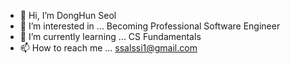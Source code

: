 - 👋 Hi, I’m DongHun Seol
- 👀 I’m interested in ... Becoming Professional Software Engineer
- 🌱 I’m currently learning ... CS Fundamentals
- 📫 How to reach me ... ssalssi1@gmail.com

<!---
atoye1/atoye1 is a ✨ special ✨ repository because its `README.md` (this file) appears on your GitHub profile.
You can click the Preview link to take a look at your changes.
--->
